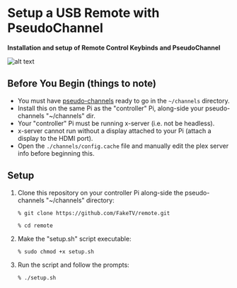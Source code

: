 # Setup a USB Remote with PseudoChannel
**Installation and setup of Remote Control Keybinds and PseudoChannel**

![alt text](https://miro.medium.com/max/1000/1*KGvIKhjzLm_Z9-9ZtOzjnA.png)


## Before You Begin (things to note)

- You must have [pseudo-channels](https://github.com/FakeTV/pseudo-channel) ready to go in the `~/channels` directory. 
- Install this on the same Pi as the "controller" Pi, along-side your pseudo-channels "~/channels" dir.
- Your "controller" Pi must be running x-server (i.e. not be headless). 
- x-server cannot run without a display attached to your Pi (attach a display to the HDMI port).
- Open the `./channels/config.cache` file and manually edit the plex server info before beginning this. 

## Setup

1) Clone this repository on your controller Pi along-side the pseudo-channels "~/channels" directory:

	`% git clone https://github.com/FakeTV/remote.git`

	`% cd remote`

2) Make the "setup.sh" script executable:

	`% sudo chmod +x setup.sh`

3) Run the script and follow the prompts:

	`% ./setup.sh`